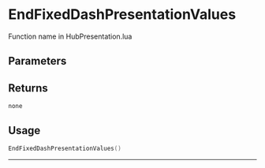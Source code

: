 # EndFixedDashPresentationValues
Function name in HubPresentation.lua
## Parameters

## Returns
`none`
## Usage
```lua
EndFixedDashPresentationValues()
```
---
